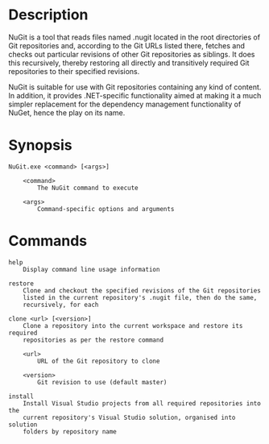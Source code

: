 Description
===========

NuGit is a tool that reads files named .nugit located in the root directories
of Git repositories and, according to the Git URLs listed there, fetches and
checks out particular revisions of other Git repositories as siblings.  It does
this recursively, thereby restoring all directly and transitively required Git
repositories to their specified revisions.

NuGit is suitable for use with Git repositories containing any kind of content.
In addition, it provides .NET-specific functionality aimed at making it a much
simpler replacement for the dependency management functionality of NuGet, hence
the play on its name.


Synopsis
========

    NuGit.exe <command> [<args>]

        <command>
            The NuGit command to execute

        <args>
            Command-specific options and arguments


Commands
========

    help
        Display command line usage information

    restore
        Clone and checkout the specified revisions of the Git repositories
        listed in the current repository's .nugit file, then do the same,
        recursively, for each
        
    clone <url> [<version>]
        Clone a repository into the current workspace and restore its required
        repositories as per the restore command

        <url>
            URL of the Git repository to clone

        <version>
            Git revision to use (default master)

    install
        Install Visual Studio projects from all required repositories into the
        current repository's Visual Studio solution, organised into solution
        folders by repository name
